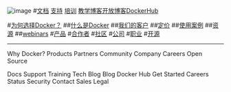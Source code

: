 ![image](http://www.docker.com/sites/all/themes/docker/assets/images/logo.png)
#[文档](https://docs.docker.com/)  [支持](http://www.docker.com/support)  [培训](https://training.docker.com/) [教学博客](http://blog.docker.com/category/engineering/)[开放博客](http://blog.docker.com/)[DockerHub](https://hub.docker.com/)


#[为何选择Docker？](http://www.docker.com/enterprise)
##[什么是Docker](http://www.docker.com/what-docker)
##[我们的客户](http://www.docker.com/customers)
##[定价](http://www.docker.com/pricing)
##[使用案例](http://www.docker.com/products/use-cases)
##[资源](http://www.docker.com/products/resources)
##[webinars](http://www.docker.com/docker_webinars)
#[产品](http://www.docker.com/products/overview)
#[合作者](http://www.docker.com/partners)
#[社区](http://www.docker.com/docker-community)
#[公司](http://www.docker.com/company)
#[职业](http://www.docker.com/careers)
#[开源](http://www.docker.com/open-source)

---------
Why Docker?
Products
Partners
Community
Company
Careers
Open Source

Docs
Support
Training
Tech Blog
Blog
Docker Hub
Get Started
Careers
Status
Security
Contact Sales
Legal
